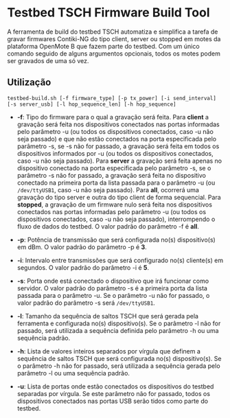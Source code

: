# Testbed TSCH Firmware Build Tool

A ferramenta de build do testbed TSCH automatiza e simplifica a tarefa de gravar firmwares Contiki-NG do tipo client, server ou stopped em motes da plataforma OpenMote B que fazem parte do testbed. Com um único comando seguido de alguns argumentos opcionais, todos os motes podem ser gravados de uma só vez.

## Utilização

```
testbed-build.sh [-f firmware_type] [-p tx_power] [-i send_interval] [-s server_usb] [-l hop_sequence_len] [-h hop_sequence]
```

* **-f**: 
Tipo do firmware para o qual a gravação será feita. Para **client** a gravação será feita nos dispositivos conectados nas portas informadas pelo parâmetro -u (ou todos os dispositivos conectados, caso -u não seja passado) e que não estão conectados na porta especificada pelo parâmetro -s, se -s não for passado, a gravação será feita em todos os dispositivos informados por -u (ou todos os dispositivos conectados, caso -u não seja passado). Para **server** a gravação será feita apenas no dispositivo conectado na porta especificada pelo parâmetro -s, se o parâmetro -s não for passado, a gravação será feita no dispositivo conectado na primeira porta da lista passada para o parâmetro -u (ou ```/dev/ttyUSB1```, caso -u não seja passado). Para **all**, ocorrerá uma gravação do tipo server e outra do tipo client de forma sequencial. Para **stopped**, a gravação de um firmware nulo será feita nos dispositivos conectados nas portas informadas pelo parâmetro -u (ou todos os dispositivos conectados, caso -u não seja passado), interrompendo o fluxo de dados do testbed. O valor padrão do parâmetro -f é **all**.

* **-p**: Potência de transmissão que será configurada no(s) dispositivo(s) em dBm. O valor padrão do parâmetro -p é **3**.

* **-i**: Intervalo entre transmissões que será configurado no(s) cliente(s) em segundos. O valor padrão do parâmetro -i é **5**.

* **-s**: Porta onde está conectado o dispositivo que irá funcionar como servidor. O valor padrão do parâmetro -s é a primeira porta da lista passada para o parâmetro -u. Se o parâmetro -u não for passado, o valor padrão do parâmetro -s será ```/dev/ttyUSB1```.

* **-l**: Tamanho da sequência de saltos TSCH que será gerada pela ferramenta e configurada no(s) dispositivo(s). Se o parâmetro -l não for passado, será utilizada a sequência definida pelo parâmetro -h ou uma sequência padrão.

* **-h**: Lista de valores inteiros separados por vírgula que definem a sequência de saltos TSCH que será configurada no(s) dispositivo(s). Se o parâmetro -h não for passado, será utilizada a sequência gerada pelo parâmetro -l ou uma sequência padrão.

* **-u**: Lista de portas onde estão conectados os dispositivos do testbed separadas por vírgula. Se este parâmetro não for passado, todos os dispositivos conectados nas portas USB serão tidos como parte do testbed.
